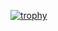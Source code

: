 [![trophy](https://github-profile-trophy.vercel.app/?magikaxd=ryo-ma)](https://github.com/ryo-ma/github-profile-trophy)
